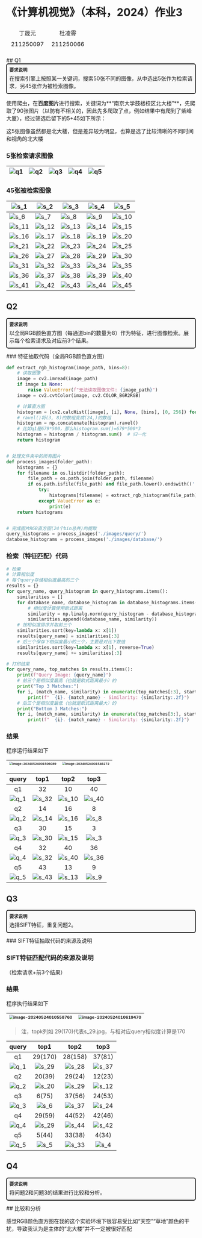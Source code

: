# 《计算机视觉》（本科，2024）作业3

<table style="border-collapse: separate; border-spacing: 5px; border: none;">
  <tr>
    <td style="border: none; font-size: 15px;" align="center">丁晟元</td>
    <td style="border: none; font-size: 15px;" align="center">杜凌霄</td>
  </tr>
  <tr>
    <td style="border: none; font-size: 15px;" align="center">211250097</td>
    <td style="border: none; font-size: 15px;" align="center">211250066</td>
  </tr>
</table>
## Q1

<div style="border: 2px solid #000; padding: 6px; border-radius: 5px; background-color: #f9f9f9; margin-bottom: 10px;">
  <span style="font-weight: bold; font-size: 12px;">要求说明</span>
  <p style="margin: 4px 0;">在搜索引擎上按照某一关键词，搜索50张不同的图像，从中选出5张作为检索请求，另45张作为被检索图像。</p>
</div>

使用爬虫，在**百度图片**进行搜索，关键词为**“南京大学鼓楼校区北大楼”**，先爬取了90张图片（以防有不相关的，因此先多爬取了点，例如结果中有爬到了紫峰大厦），经过筛选后留下的5+45如下所示：

这5张图像虽然都是北大楼，但是差异较为明显，也算是选了比较清晰的不同时间和视角的北大楼

### 5张检索请求图像

| ![q1](cv24b-homework03/q1.jpg) | ![q2](cv24b-homework03/q2.jpg) | ![q3](cv24b-homework03/q3.jpg) | ![q4](cv24b-homework03/q4.jpg) | ![q5](cv24b-homework03/q5.jpg) |
| ------------------------------ | ------------------------------ | ------------------------------ | ------------------------------ | ------------------------------ |

### 45张被检索图像

| ![s_1](cv24b-homework03/s_1.jpg) | ![s_2](cv24b-homework03/s_2.jpg) | ![s_3](cv24b-homework03/s_3.jpg) | ![s_4](cv24b-homework03/s_4.jpg) | ![s_5](cv24b-homework03/s_5.jpg) |
| -------------------------------- | -------------------------------- | -------------------------------- | -------------------------------- | -------------------------------- |
| ![s_6](cv24b-homework03/s_6.jpg) | ![s_7](cv24b-homework03/s_7.jpg) | ![s_8](cv24b-homework03/s_8.jpg) | ![s_9](cv24b-homework03/s_9.jpg) | ![s_10](cv24b-homework03/s_10.jpg) |
| ![s_11](cv24b-homework03/s_11.jpg) | ![s_12](cv24b-homework03/s_12.jpg) | ![s_13](cv24b-homework03/s_13.jpg) | ![s_14](cv24b-homework03/s_14.jpg) | ![s_15](cv24b-homework03/s_15.jpg) |
| ![s_16](cv24b-homework03/s_16.jpg) | ![s_17](cv24b-homework03/s_17.jpg) | ![s_18](cv24b-homework03/s_18.jpg) | ![s_19](cv24b-homework03/s_19.jpg) | ![s_20](cv24b-homework03/s_20.jpg) |
| ![s_21](cv24b-homework03/s_21.jpg) | ![s_22](cv24b-homework03/s_22.jpg) | ![s_23](cv24b-homework03/s_23.jpg) | ![s_24](cv24b-homework03/s_24.jpg) | ![s_25](cv24b-homework03/s_25.jpg) |
| ![s_26](cv24b-homework03/s_26.jpg) | ![s_27](cv24b-homework03/s_27.jpg) | ![s_28](cv24b-homework03/s_28.jpg) | ![s_29](cv24b-homework03/s_29.jpg) | ![s_30](cv24b-homework03/s_30.jpg) |
| ![s_31](cv24b-homework03/s_31.jpg) | ![s_32](cv24b-homework03/s_32.jpg) | ![s_33](cv24b-homework03/s_33.jpg) | ![s_34](cv24b-homework03/s_34.jpg) | ![s_35](cv24b-homework03/s_35.jpg) |
| ![s_36](cv24b-homework03/s_36.jpg) | ![s_37](cv24b-homework03/s_37.jpg) | ![s_38](cv24b-homework03/s_38.jpg) | ![s_39](cv24b-homework03/s_39.jpg) | ![s_40](cv24b-homework03/s_40.jpg) |
| ![s_41](cv24b-homework03/s_41.jpg) | ![s_42](cv24b-homework03/s_42.jpg) | ![s_43](cv24b-homework03/s_43.jpg) | ![s_44](cv24b-homework03/s_44.jpg) | ![s_45](cv24b-homework03/s_45.jpg) |

## Q2

<div style="border: 2px solid #000; padding: 6px; border-radius: 5px; background-color: #f9f9f9; margin-bottom: 10px;">
  <span style="font-weight: bold; font-size: 12px;">要求说明</span>
  <p style="margin: 4px 0;">以全局RGB颜色直方图（每通道bin的数量为8）作为特征，进行图像检索。展示每个检索请求及对应前3个结果。</p>
</div>
### 特征抽取代码（全局RGB颜色直方图）

```python
def extract_rgb_histogram(image_path, bins=8):
    # 读取图像
    image = cv2.imread(image_path)
    if image is None:
        raise ValueError(f"无法读取图像文件: {image_path}")
    image = cv2.cvtColor(image, cv2.COLOR_BGR2RGB)

    # 计算直方图
    histogram = [cv2.calcHist([image], [i], None, [bins], [0, 256]) for i in range(3)]
    # ravel()将(3, 8)的数组变成(24,)的数组
    histogram = np.concatenate(histogram).ravel()
    # 比如q1是679*500，那么histogram.sum()=679*500*3
    histogram = histogram / histogram.sum()  # 归一化
    return histogram


# 处理文件夹中的所有图片
def process_images(folder_path):
    histograms = {}
    for filename in os.listdir(folder_path):
        file_path = os.path.join(folder_path, filename)
        if os.path.isfile(file_path) and file_path.lower().endswith(('.png', '.jpg', '.jpeg', '.bmp', '.tiff')):
            try:
                histograms[filename] = extract_rgb_histogram(file_path)
            except ValueError as e:
                print(e)
    return histograms


# 完成图片RGB直方图(24个bin总共)的提取
query_histograms = process_images('./images/query/')
database_histograms = process_images('./images/database/')
```

### 检索（特征匹配）代码

```python
# 检索
# 计算相似度
# 每个query存储相似度最高的三个
results = {}
for query_name, query_histogram in query_histograms.items():
    similarities = []
    for database_name, database_histogram in database_histograms.items():
        # 相似度计算使用欧式距离
        similarity = np.linalg.norm(query_histogram - database_histogram)
        similarities.append((database_name, similarity))
    # 按相似度排序并取前三个
    similarities.sort(key=lambda x: x[1])
    results[query_name] = similarities[:3]
    # 后三个保存下相似度最小的三个，主要是对比下数值
    similarities.sort(key=lambda x: x[1], reverse=True)
    results[query_name] += similarities[:3]

# 打印结果
for query_name, top_matches in results.items():
    print(f"Query Image: {query_name}")
    # 前三个是相似度最高（也就是欧式距离最小）的
    print("Top 3 Matches:")
    for i, (match_name, similarity) in enumerate(top_matches[:3], start=1):
        print(f"  {i}. {match_name} - Similarity: {similarity:.2f}")
    # 后三个是相似度最低（也就是欧式距离最大）的
    print("Bottom 3 Matches:")
    for i, (match_name, similarity) in enumerate(top_matches[3:], start=1):
        print(f"  {i}. {match_name} - Similarity: {similarity:.2f}")
```

### 结果

程序运行结果如下

| <img src="cv24b-homework03/image-20240524001506089.png" alt="image-20240524001506089" style="zoom:50%;" /> | <img src="cv24b-homework03/image-20240524001546272.png" alt="image-20240524001546272" style="zoom:50%;" /> |
| ------------------------------------------------------------ | ------------------------------------------------------------ |

|              query               |                        top1                         |                        top2                         |                        top3                         |
| :------------------------------: | :-------------------------------------------------: | :-------------------------------------------------: | :-------------------------------------------------: |
|                q1                |                         32                          |                         10                          |                         40                          |
| ![q_1](cv24b-homework03/q_1.jpg) | ![s_32](cv24b-homework03/s_32-1716481408687-6.jpg)  | ![s_10](cv24b-homework03/s_10-1716481417409-8.jpg)  | ![s_40](cv24b-homework03/s_40-1716481422716-10.jpg) |
|                q2                |                         14                          |                         16                          |                          8                          |
| ![q_2](cv24b-homework03/q_2.jpg) | ![s_14](cv24b-homework03/s_14-1716481618764-21.jpg) | ![s_16](cv24b-homework03/s_16-1716481623052-23.jpg) |  ![s_8](cv24b-homework03/s_8-1716481629050-25.jpg)  |
|                q3                |                         30                          |                         15                          |                          3                          |
| ![q_3](cv24b-homework03/q_3.jpg) | ![s_30](cv24b-homework03/s_30-1716481667138-27.jpg) | ![s_15](cv24b-homework03/s_15-1716481673960-29.jpg) |  ![s_3](cv24b-homework03/s_3-1716481676652-31.jpg)  |
|                q4                |                         32                          |                         40                          |                         36                          |
| ![q_4](cv24b-homework03/q_4.jpg) | ![s_32](cv24b-homework03/s_32-1716481697485-33.jpg) | ![s_40](cv24b-homework03/s_40-1716481704022-35.jpg) | ![s_36](cv24b-homework03/s_36-1716481708437-37.jpg) |
|                q5                |                         43                          |                         13                          |                          9                          |
| ![q_5](cv24b-homework03/q_5.jpg) | ![s_43](cv24b-homework03/s_43-1716481734603-39.jpg) | ![s_13](cv24b-homework03/s_13-1716481740942-41.jpg) |  ![s_9](cv24b-homework03/s_9-1716481749808-43.jpg)  |



## Q3

<div style="border: 2px solid #000; padding: 6px; border-radius: 5px; background-color: #f9f9f9; margin-bottom: 10px;">
  <span style="font-weight: bold; font-size: 12px;">要求说明</span>
  <p style="margin: 4px 0;">选择SIFT特征，重复问题2。</p>
</div>
### SIFT特征抽取代码的来源及说明

### SIFT特征匹配代码的来源及说明

（检索请求+前3个结果）

### 结果

程序执行结果如下

| <img src="cv24b-homework03/image-20240524010558760.png" alt="image-20240524010558760" style="zoom: 67%;" /> | <img src="cv24b-homework03/image-20240524010619470.png" alt="image-20240524010619470" style="zoom: 67%;" /> |
| ------------------------------------------------------------ | ------------------------------------------------------------ |

> 注，topk列如 29(170)代表s_29.jpg，与相对应query相似度计算是170

|                       query                       |                        top1                         |                        top2                         |                        top3                         |
| :-----------------------------------------------: | :-------------------------------------------------: | :-------------------------------------------------: | :-------------------------------------------------: |
|                        q1                         |                       29(170)                       |                       28(158)                       |                       37(81)                        |
| ![q_1](cv24b-homework03/q_1-1716484312602-45.jpg) | ![s_29](cv24b-homework03/s_29-1716484338914-55.jpg) | ![s_28](cv24b-homework03/s_28-1716484349509-57.jpg) | ![s_37](cv24b-homework03/s_37-1716484355775-59.jpg) |
|                        q2                         |                       20(39)                        |                       29(24)                        |                       12(23)                        |
| ![q_2](cv24b-homework03/q_2-1716484316244-47.jpg) | ![s_20](cv24b-homework03/s_20-1716484366951-61.jpg) | ![s_29](cv24b-homework03/s_29-1716484374257-63.jpg) | ![s_12](cv24b-homework03/s_12-1716484379709-65.jpg) |
|                        q3                         |                        6(75)                        |                       37(56)                        |                       24(53)                        |
| ![q_3](cv24b-homework03/q_3-1716484319550-49.jpg) |  ![s_6](cv24b-homework03/s_6-1716484385513-67.jpg)  | ![s_37](cv24b-homework03/s_37-1716484390449-69.jpg) | ![s_24](cv24b-homework03/s_24-1716484397832-71.jpg) |
|                        q4                         |                       29(59)                        |                       44(52)                        |                       42(46)                        |
| ![q_4](cv24b-homework03/q_4-1716484322213-51.jpg) | ![s_29](cv24b-homework03/s_29-1716484405247-73.jpg) | ![s_44](cv24b-homework03/s_44-1716484410356-75.jpg) | ![s_42](cv24b-homework03/s_42-1716484413736-77.jpg) |
|                        q5                         |                        5(44)                        |                       33(38)                        |                        4(34)                        |
| ![q_5](cv24b-homework03/q_5-1716484324931-53.jpg) |  ![s_5](cv24b-homework03/s_5-1716484421315-79.jpg)  | ![s_33](cv24b-homework03/s_33-1716484426706-81.jpg) |  ![s_4](cv24b-homework03/s_4-1716484430909-83.jpg)  |



## Q4

<div style="border: 2px solid #000; padding: 6px; border-radius: 5px; background-color: #f9f9f9; margin-bottom: 10px;">
  <span style="font-weight: bold; font-size: 12px;">要求说明</span>
  <p style="margin: 4px 0;">将问题2和问题3的结果进行比较和分析。</p>
</div>
## 比较和分析

感觉RGB颜色直方图在我的这个实验环境下很容易受比如“天空”“草地”颜色的干扰，导致我认为是主体的“北大楼”并不一定被很好匹配

